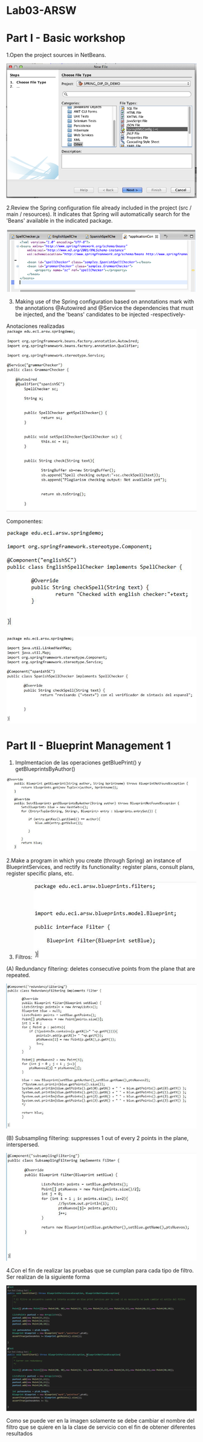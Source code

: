 # Lab03-ARSW


# Part I - Basic workshop

1.Open the project sources in NetBeans.

![](GRAMMAR-CHECKER/img/NetbeansSpringConf.png)

2.Review the Spring configuration file already included in the project (src / main / resources). It indicates that Spring will automatically search for the 'Beans' available in the indicated package.

![](GRAMMAR-CHECKER/img/BeansSpringConfig.png)

3. Making use of the Spring configuration based on annotations mark with the annotations @Autowired and @Service the dependencies that must be injected, and the 'beans' candidates to be injected -respectively-

Anotaciones realizadas
![](img/GrammarChecker.JPG)

Componentes:

![](img/EnglishSpellChecker.JPG)

![](img/SpanishChecker.JPG)

# Part II - Blueprint Management 1

1. Implmentacion de las operaciones getBluePrint() y getBlueprintsByAuthor() 

![](img/author.JPG)

2.Make a program in which you create (through Spring) an instance of BlueprintServices, and rectify its functionality: register plans, consult plans, register specific plans, etc.

3. Filtros:
![](img/interfazFiltros.JPG)

(A) Redundancy filtering: deletes consecutive points from the plane that are repeated.

![](img/RedundanceFilter.JPG)

(B) Subsampling filtering: suppresses 1 out of every 2 points in the plane, interspersed. 

![](img/SubsamplinFilter.JPG)

4.Con el fin de realizar las pruebas que se cumplan para cada tipo de filtro. Ser realizan de la siguiente forma

![](img/PruebasBluePrint.png)

Como se puede ver en la imagen solamente se debe cambiar el nombre del filtro que se quiere en la la clase de servicio con el fin de obtener diferentes resultados

